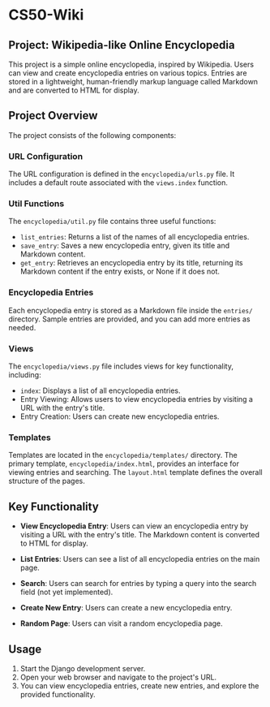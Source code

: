 # CS50-Wiki

## Project: Wikipedia-like Online Encyclopedia

This project is a simple online encyclopedia, inspired by Wikipedia. Users can view and create encyclopedia entries on various topics. Entries are stored in a lightweight, human-friendly markup language called Markdown and are converted to HTML for display.

## Project Overview

The project consists of the following components:

### URL Configuration

The URL configuration is defined in the `encyclopedia/urls.py` file. It includes a default route associated with the `views.index` function.

### Util Functions

The `encyclopedia/util.py` file contains three useful functions:

- `list_entries`: Returns a list of the names of all encyclopedia entries.
- `save_entry`: Saves a new encyclopedia entry, given its title and Markdown content.
- `get_entry`: Retrieves an encyclopedia entry by its title, returning its Markdown content if the entry exists, or None if it does not.

### Encyclopedia Entries

Each encyclopedia entry is stored as a Markdown file inside the `entries/` directory. Sample entries are provided, and you can add more entries as needed.

### Views

The `encyclopedia/views.py` file includes views for key functionality, including:

- `index`: Displays a list of all encyclopedia entries.
- Entry Viewing: Allows users to view encyclopedia entries by visiting a URL with the entry's title.
- Entry Creation: Users can create new encyclopedia entries.

### Templates

Templates are located in the `encyclopedia/templates/` directory. The primary template, `encyclopedia/index.html`, provides an interface for viewing entries and searching. The `layout.html` template defines the overall structure of the pages.

## Key Functionality

- **View Encyclopedia Entry**: Users can view an encyclopedia entry by visiting a URL with the entry's title. The Markdown content is converted to HTML for display.

- **List Entries**: Users can see a list of all encyclopedia entries on the main page.

- **Search**: Users can search for entries by typing a query into the search field (not yet implemented).

- **Create New Entry**: Users can create a new encyclopedia entry.

- **Random Page**: Users can visit a random encyclopedia page.

## Usage

1. Start the Django development server.
2. Open your web browser and navigate to the project's URL.
3. You can view encyclopedia entries, create new entries, and explore the provided functionality.
